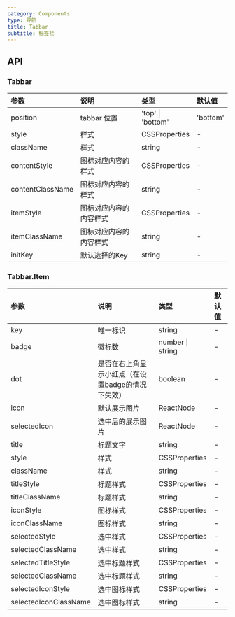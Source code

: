 ```yaml
---
category: Components
type: 导航
title: Tabbar
subtitle: 标签栏
---
```


## API

### Tabbar

| 参数             | 说明                   | 类型              | 默认值   |
| :--------------- | :--------------------- | :---------------- | :------- |
| position         | tabbar 位置            | 'top' \| 'bottom' | 'bottom' |
| style            | 样式                   | CSSProperties     | -        |
| className        | 样式                   | string            | -        |
| contentStyle     | 图标对应内容的样式     | CSSProperties     | -        |
| contentClassName | 图标对应内容的样式     | string            | -        |
| itemStyle        | 图标对应内容的内容样式 | CSSProperties     | -        |
| itemClassName    | 图标对应内容的内容样式 | string            | -        |
| initKey          | 默认选择的Key          | string            | -        |

### Tabbar.Item

| 参数                  | 说明                                              | 类型             | 默认值 |
| :-------------------- | :------------------------------------------------ | :--------------- | :----- |
| key                   | 唯一标识                                          | string           | -      |
| badge                 | 徽标数                                            | number \| string | -      |
| dot                   | 是否在右上角显示小红点（在设置badge的情况下失效） | boolean          | -      |
| icon                  | 默认展示图片                                      | ReactNode        | -      |
| selectedIcon          | 选中后的展示图片                                  | ReactNode        | -      |
| title                 | 标题文字                                          | string           | -      |
| style                 | 样式                                              | CSSProperties    | -      |
| className             | 样式                                              | string           | -      |
| titleStyle            | 标题样式                                          | CSSProperties    | -      |
| titleClassName        | 标题样式                                          | string           | -      |
| iconStyle             | 图标样式                                          | CSSProperties    | -      |
| iconClassName         | 图标样式                                          | string           | -      |
| selectedStyle         | 选中样式                                          | CSSProperties    | -      |
| selectedClassName     | 选中样式                                          | string           | -      |
| selectedTitleStyle    | 选中标题样式                                      | CSSProperties    | -      |
| selectedClassName     | 选中标题样式                                      | string           | -      |
| selectedIconStyle     | 选中图标样式                                      | CSSProperties    | -      |
| selectedIconClassName | 选中图标样式                                      | string           | -      |

